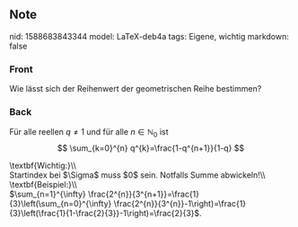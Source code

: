## Note
nid: 1588683843344
model: LaTeX-deb4a
tags: Eigene, wichtig
markdown: false

### Front
Wie lässt sich der Reihenwert der geometrischen Reihe bestimmen?

### Back
Für alle reellen $q \neq 1$ und für alle $n \in \mathbb{N}_{0}$ ist
$$
\sum_{k=0}^{n} q^{k}=\frac{1-q^{n+1}}{1-q}
$$<div>
</div><div>\textbf{Wichtig:}\\</div><div>
</div><div>Startindex bei $\Sigma$ muss $0$ sein. Notfalls Summe abwickeln!\\</div><div>
</div><div>\textbf{Beispiel:}\\</div><div>
</div><div>$\sum_{n=1}^{\infty} \frac{2^{n}}{3^{n+1}}=\frac{1}{3}\left(\sum_{n=0}^{\infty} \frac{2^{n}}{3^{n}}-1\right)=\frac{1}{3}\left(\frac{1}{1-\frac{2}{3}}-1\right)=\frac{2}{3}$.
</div>

